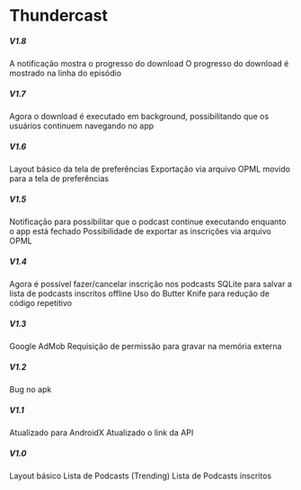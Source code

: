 # Thundercast

##### V1.8
A notificação mostra o progresso do download
O progresso do download é mostrado na linha do episódio


##### V1.7
Agora o download é executado em background, possibilitando que os usuários continuem navegando no app

##### V1.6
Layout básico da tela de preferências
Exportação via arquivo OPML movido para a tela de preferências

##### V1.5
Notificação para possibilitar que o podcast continue executando enquanto o app está fechado
Possibilidade de exportar as inscrições via arquivo OPML

##### V1.4
Agora é possível fazer/cancelar inscrição nos podcasts
SQLite para salvar a lista de podcasts inscritos offline
Uso do Butter Knife para redução de código repetitivo

##### V1.3
Google AdMob
Requisição de permissão para gravar na memória externa

##### V1.2
Bug no apk

##### V1.1
Atualizado para AndroidX
Atualizado o link da API

##### V1.0
Layout básico
Lista de Podcasts (Trending)
Lista de Podcasts inscritos
